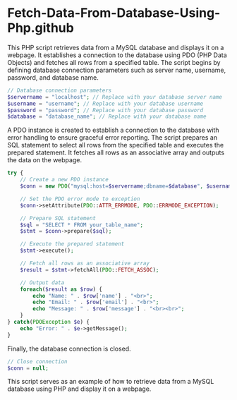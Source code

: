 # Fetch-Data-From-Database-Using-Php.github

This PHP script retrieves data from a MySQL database and displays it on a webpage. It establishes a connection to the database using PDO (PHP Data Objects) and fetches all rows from a specified table. The script begins by defining database connection parameters such as server name, username, password, and database name.

```php
// Database connection parameters
$servername = "localhost"; // Replace with your database server name
$username = "username"; // Replace with your database username
$password = "password"; // Replace with your database password
$database = "database_name"; // Replace with your database name
```

A PDO instance is created to establish a connection to the database with error handling to ensure graceful error reporting. The script prepares an SQL statement to select all rows from the specified table and executes the prepared statement. It fetches all rows as an associative array and outputs the data on the webpage.

```php
try {
    // Create a new PDO instance
    $conn = new PDO("mysql:host=$servername;dbname=$database", $username, $password);

    // Set the PDO error mode to exception
    $conn->setAttribute(PDO::ATTR_ERRMODE, PDO::ERRMODE_EXCEPTION);

    // Prepare SQL statement
    $sql = "SELECT * FROM your_table_name";
    $stmt = $conn->prepare($sql);

    // Execute the prepared statement
    $stmt->execute();

    // Fetch all rows as an associative array
    $result = $stmt->fetchAll(PDO::FETCH_ASSOC);

    // Output data
    foreach($result as $row) {
        echo "Name: " . $row['name'] . "<br>";
        echo "Email: " . $row['email'] . "<br>";
        echo "Message: " . $row['message'] . "<br><br>";
    }
} catch(PDOException $e) {
    echo "Error: " . $e->getMessage();
}
```

Finally, the database connection is closed.

```php
// Close connection
$conn = null;
```

This script serves as an example of how to retrieve data from a MySQL database using PHP and display it on a webpage.
